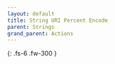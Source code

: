 ```yaml
---
layout: default
title: String URI Percent Encode
parent: Strings
grand_parent: Actions
---
```

{: .fs-6 .fw-300 }
